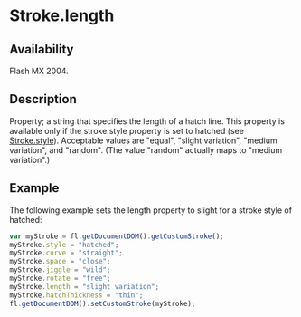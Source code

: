# Stroke.length

## Availability

Flash MX 2004.

## Description

Property; a string that specifies the length of a hatch line. This property is available only if the stroke.style property is set to hatched (see [Stroke.style](../Stroke_object/Stroke20.md)). Acceptable values are "equal", "slight variation", "medium variation", and "random". (The value "random" actually maps to "medium variation".)

## Example

The following example sets the length property to slight for a stroke style of hatched:

```javascript
var myStroke = fl.getDocumentDOM().getCustomStroke(); 
myStroke.style = "hatched";
myStroke.curve = "straight";
myStroke.space = "close";
myStroke.jiggle = "wild";
myStroke.rotate = "free";
myStroke.length = "slight variation";
myStroke.hatchThickness = "thin";
fl.getDocumentDOM().setCustomStroke(myStroke);
```
